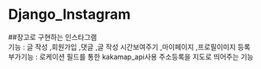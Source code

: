 # Django_Instagram
##장고로 구현하는 인스타그램  
기능 : 글 작성 ,회원가입 ,댓글 ,글 작성 시간보여주기 ,마이페이지 ,프로필이미지 등록  
부가기능 : 로케이션 필드를 통한 kakamap_api사용 주소등록을 지도로 띄어주는 기능
